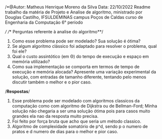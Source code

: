 /*@Autor: Matheus Henrique Moreno da Silva
    Data: 22/10/2022
    Readme trabalho da matéria de Projeto e Analise de algoritmo, 
    ministrado por Douglas Castilho, IFSULDEMINAS campus Poços de Caldas curso de Engenharia da Computação 6° período
    
*/
/** Perguntas referente à analise do algoritmo**/

1. Como esse problema pode ser modelado? Sua solução é ótima?
2. Se algum algoritmo clássico foi adaptado para resolver o problema, qual foi ele?
3. Qual o custo assintótico (em Θ) do tempo de execução e espaço em memória
utilizado?
4. Como sua implementação se comporta em termos de tempo de execução e memória
alocada? Apresente uma variação experimental da solução, com entradas de
tamanho diferente, tentando pelo menos discutir também o melhor e o pior caso.

/**Respostas**/

1. Esse problema pode ser modelado com algoritmos classicos da computação como com algoritmo de Dijkstra ou de Bellman-Ford;
    Minha solução não chegaria a ser uma solução ótima pois para casos muito grandes ela nao da resposta muito precisa.
2. Foi feito por força bruta que acho que seria um método classico.
3. Algoritmo de complexidade somatório de p^d, sendo p o numero de pratos e d numero de dias para o melhor e pior caso.
